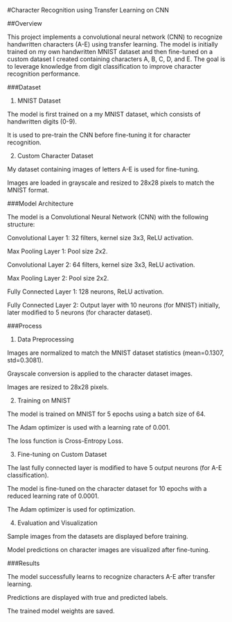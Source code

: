 #Character Recognition using Transfer Learning on CNN

##Overview

This project implements a convolutional neural network (CNN) to recognize handwritten characters (A-E) using transfer learning. The model is initially trained on my own handwritten MNIST dataset and then fine-tuned on a custom dataset I created containing characters A, B, C, D, and E. The goal is to leverage knowledge from digit classification to improve character recognition performance.  


###Dataset

1. MNIST Dataset

The model is first trained on a my MNIST dataset, which consists of handwritten digits (0-9).

It is used to pre-train the CNN before fine-tuning it for character recognition.

2. Custom Character Dataset

My dataset containing images of letters A-E is used for fine-tuning.

Images are loaded in grayscale and resized to 28x28 pixels to match the MNIST format.  



###Model Architecture

The model is a Convolutional Neural Network (CNN) with the following structure:

Convolutional Layer 1: 32 filters, kernel size 3x3, ReLU activation.

Max Pooling Layer 1: Pool size 2x2.

Convolutional Layer 2: 64 filters, kernel size 3x3, ReLU activation.

Max Pooling Layer 2: Pool size 2x2.

Fully Connected Layer 1: 128 neurons, ReLU activation.

Fully Connected Layer 2: Output layer with 10 neurons (for MNIST) initially, later modified to 5 neurons (for character dataset).  



###Process

1. Data Preprocessing

Images are normalized to match the MNIST dataset statistics (mean=0.1307, std=0.3081).

Grayscale conversion is applied to the character dataset images.

Images are resized to 28x28 pixels.

2. Training on MNIST

The model is trained on MNIST for 5 epochs using a batch size of 64.

The Adam optimizer is used with a learning rate of 0.001.

The loss function is Cross-Entropy Loss.

3. Fine-tuning on Custom Dataset

The last fully connected layer is modified to have 5 output neurons (for A-E classification).

The model is fine-tuned on the character dataset for 10 epochs with a reduced learning rate of 0.0001.

The Adam optimizer is used for optimization.

4. Evaluation and Visualization

Sample images from the datasets are displayed before training.

Model predictions on character images are visualized after fine-tuning.  



###Results

The model successfully learns to recognize characters A-E after transfer learning.

Predictions are displayed with true and predicted labels.

The trained model weights are saved.

